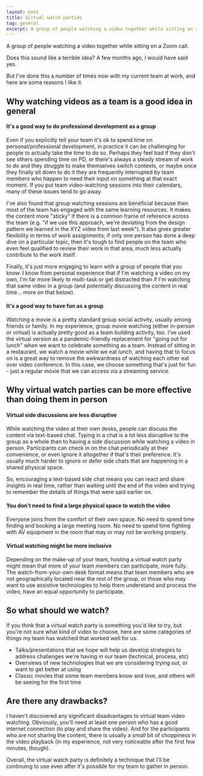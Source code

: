 ```yaml
---
layout: post
title: Virtual watch parties
tag: general
excerpt: A group of people watching a video together while sitting on a Zoom call. Does this sound like a terrible idea? A few months ago, I would have said yes.
---
```


A group of people watching a video together while sitting on a Zoom call.

Does this sound like a terrible idea? A few months ago, I would have said yes.

But I've done this a number of times now with my current team at work, and here are some reasons I like it.


## Why watching videos as a team is a good idea in general

#### It's a good way to do professional development as a group
Even if you explicitly tell your team it's ok to spend time on personal/professional development, in practice it can be challenging for people to actually take the time to do so. Perhaps they feel bad if they don't see others spending time on PD, or there's always a steady stream of work to do and they struggle to make themselves switch contexts, or maybe once they finally sit down to do it they are frequently interrupted by team members who happen to need their input on something at that exact moment. If you put team video-watching sessions into their calendars, many of these issues tend to go away.

I've also found that group watching sessions are beneficial because then most of the team has engaged with the same learning resources. It makes the content more "sticky" if there is a common frame of reference across the team (e.g. "if we use this approach, we're deviating from the design pattern we learned in the XYZ video from last week"). It also gives greater flexibility in terms of work assignments; if only one person has done a deep dive on a particular topic, then it's tough to find people on the team who even feel qualified to review their work in that area, much less actually contribute to the work itself.

Finally, it's just more engaging to learn with a group of people that you know. I know from personal experience that if I'm watching a video on my own, I'm far more likely to multi-task or get distracted than if I'm watching that same video in a group (and potentially discussing the content in real time... more on that below).

#### It's a good way to have fun as a group
Watching a movie is a pretty standard group social activity, usually among friends or family. In my experience, group movie watching (either in-person or virtual) is actually pretty good as a team building activity, too. I've used the virtual version as a pandemic-friendly replacement for "going out for lunch" when we want to celebrate something as a team. Instead of sitting in a restaurant, we watch a movie while we eat lunch, and having that to focus on is a great way to remove the awkwardness of watching each other eat over video conference. In this case, we choose something that's just for fun - just a regular movie that we can access via a streaming service.


## Why virtual watch parties can be more effective than doing them in person

#### Virtual side discussions are less disruptive
While watching the video at their own desks, people can discuss the content via text-based chat. Typing in a chat is a lot less disruptive to the group as a whole than to having a side discussion while watching a video in person. Participants can check in on the chat periodically at their convenience, or even ignore it altogether if that's their preference. It's usually much harder to ignore or defer side chats that are happening in a shared physical space.

So, encouraging a text-based side chat means you can react and share insights in real time, rather than waiting until the end of the video and trying to remember the details of things that were said earlier on.

#### You don't need to find a large physical space to watch the video
Everyone joins from the comfort of their own space. No need to spend time finding and booking a large meeting room. No need to spend time fighting with AV equipment in the room that may or may not be working properly.

#### Virtual watching might be more inclusive
Depending on the make-up of your team, hosting a virtual watch party might mean that more of your team members can participate, more fully. The watch-from-your-own desk format means that team members who are not geographically located near the rest of the group, or those who may want to use assistive technologies to help them understand and process the video, have an equal opportunity to participate.


## So what should we watch?
If you think that a virtual watch party is something you'd like to try, but you're not sure what kind of video to choose, here are some categories of things my team has watched that worked well for us.

- Talks/presentations that we hope will help us develop strategies to address challenges we're having in our team (technical, process, etc)
- Overviews of new technologies that we are considering trying out, or want to get better at using
- Classic movies that some team members know and love, and others will be seeing for the first time

## Are there any drawbacks?
I haven't discovered any significant disadvantages to virtual team video watching. Obviously, you'll need at least one person who has a good internet connection (to play and share the video). And for the participants who are not sharing the content, there is usually a *small* bit of choppiness in the video playback (in my experience, not very noticeable after the first few minutes, though).

Overall, the virtual watch party is definitely a technique that I'll be continuing to use even after it's possible for my team to gather in person.
